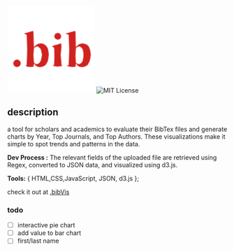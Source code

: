 
![Logo](src/Logo.png) ![MIT License](https://img.shields.io/badge/License-MIT-green.svg)

## description
a tool for scholars and academics to evaluate their BibTex files and generate charts by Year, Top Journals, and Top Authors. These visualizations make it simple to spot trends and patterns in the data.

**Dev Process :**
The relevant fields of the uploaded file are retrieved using Regex, converted to JSON data, and visualized using d3.js.

**Tools:** {
HTML,CSS,JavaScript,
JSON,
d3.js
};

check it out at [.bibVis](https://ithar14.github.io/bibVis/)
### todo

- [ ] interactive pie chart
- [ ] add value to bar chart
- [ ] first/last name
